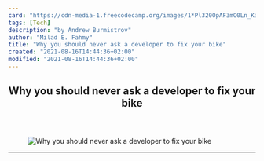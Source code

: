 ```yaml
---
card: "https://cdn-media-1.freecodecamp.org/images/1*Pl320OpAF3mO0Ln_KaBqmA.jpeg"
tags: [Tech]
description: "by Andrew Burmistrov"
author: "Milad E. Fahmy"
title: "Why you should never ask a developer to fix your bike"
created: "2021-08-16T14:44:36+02:00"
modified: "2021-08-16T14:44:36+02:00"
---
```

<div class="site-wrapper">
<main id="site-main" class="site-main outer">
<div class="inner">
<article class="post-full post tag-tech tag-design tag-life-lessons tag-technology tag-programming ">
<header class="post-full-header">
<h1 class="post-full-title">Why you should never ask a developer to fix your bike</h1>
</header>
<figure class="post-full-image">
<picture>
<source media="(max-width: 700px)" sizes="1px" srcset="data:image/gif;base64,R0lGODlhAQABAIAAAAAAAP///yH5BAEAAAAALAAAAAABAAEAAAIBRAA7 1w">
<source media="(min-width: 701px)" sizes="(max-width: 800px) 400px,
(max-width: 1170px) 700px,
1400px" srcset="https://cdn-media-1.freecodecamp.org/images/1*Pl320OpAF3mO0Ln_KaBqmA.jpeg 300w,
https://cdn-media-1.freecodecamp.org/images/1*Pl320OpAF3mO0Ln_KaBqmA.jpeg 600w,
https://cdn-media-1.freecodecamp.org/images/1*Pl320OpAF3mO0Ln_KaBqmA.jpeg 1000w,
https://cdn-media-1.freecodecamp.org/images/1*Pl320OpAF3mO0Ln_KaBqmA.jpeg 2000w">
<img onerror="this.style.display='none'" src="https://cdn-media-1.freecodecamp.org/images/1*Pl320OpAF3mO0Ln_KaBqmA.jpeg" alt="Why you should never ask a developer to fix your bike">
</picture>
</figure>
<section class="post-full-content">
<div class="post-content medium-migrated-article">
</div>
<hr>
</section>
</article>
</div>
</main>
</div>
<!-- Google Tag Manager (noscript) -->
<!-- End Google Tag Manager (noscript) -->
